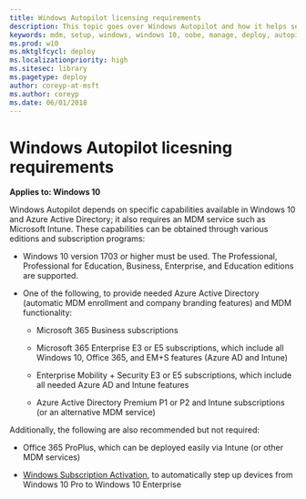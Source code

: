 ```yaml
---
title: Windows Autopilot licensing requirements
description: This topic goes over Windows Autopilot and how it helps setup OOBE Windows 10 devices.
keywords: mdm, setup, windows, windows 10, oobe, manage, deploy, autopilot, ztd, zero-touch, partner, msfb, intune
ms.prod: w10
ms.mktglfcycl: deploy
ms.localizationpriority: high
ms.sitesec: library
ms.pagetype: deploy
author: coreyp-at-msft
ms.author: coreyp
ms.date: 06/01/2018
---
```


# Windows Autopilot licesning requirements

**Applies to: Windows 10**

Windows Autopilot depends on specific capabilities available in Windows 10 and Azure Active Directory; it also requires an MDM service such as Microsoft Intune. These capabilities can be obtained through various editions and subscription programs:

-   Windows 10 version 1703 or higher must be used. The Professional, Professional for Education, Business, Enterprise, and Education editions are supported.

-   One of the following, to provide needed Azure Active Directory (automatic MDM enrollment and company branding features) and MDM functionality:

    -   Microsoft 365 Business subscriptions

    -   Microsoft 365 Enterprise E3 or E5 subscriptions, which include all Windows 10, Office 365, and EM+S features (Azure AD and Intune)

    -   Enterprise Mobility + Security E3 or E5 subscriptions, which include all needed Azure AD and Intune features

    -   Azure Active Directory Premium P1 or P2 and Intune subscriptions (or an alternative MDM service)

Additionally, the following are also recommended but not required:

-   Office 365 ProPlus, which can be deployed easily via Intune (or other MDM services)

-   [Windows Subscription Activation](https://docs.microsoft.com/en-us/windows/deployment/windows-10-enterprise-subscription-activation), to automatically step up devices from Windows 10 Pro to Windows 10 Enterprise
